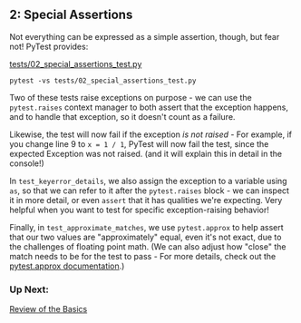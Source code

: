 ## 2: Special Assertions

Not everything can be expressed as a simple assertion, though, but fear not! PyTest provides:

[tests/02_special_assertions_test.py](../tests/02_special_assertions_test.py)

```
pytest -vs tests/02_special_assertions_test.py
```
Two of these tests raise exceptions on purpose - we can use the `pytest.raises` context manager to both assert that the exception happens, and to handle that exception, so it doesn't count as a failure.

Likewise, the test will now fail if the exception _is not raised_ - For example, if you change line 9 to `x = 1 / 1`, PyTest will now fail the test, since the expected Exception was not raised. (and it will explain this in detail in the console!)

In `test_keyerror_details`, we also assign the exception to a variable using `as`, so that we can refer to it after the `pytest.raises` block - we can inspect it in more detail, or even `assert` that it has qualities we're expecting. Very helpful when you want to test for specific exception-raising behavior!

Finally, in `test_approximate_matches`, we use `pytest.approx` to help assert that our two values are "approximately" equal, even it's not exact, due to the challenges of floating point math. (We can also adjust how "close" the match needs to be for the test to pass - For more details, check out the [pytest.approx documentation](https://docs.pytest.org/en/latest/reference.html#pytest-approx).)

### Up Next:

[Review of the Basics](03_reviewing_the_basics.md)
